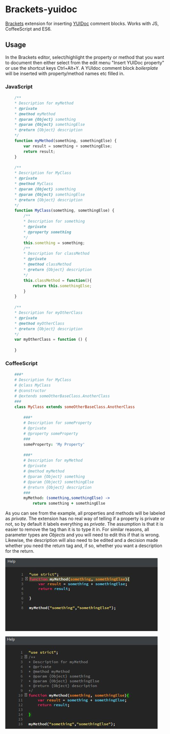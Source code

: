 # Brackets-yuidoc


[Brackets](http://brackets.io/) extension for inserting [YUIDoc](http://yui.github.io/yuidoc/syntax/) comment blocks. Works with JS, CoffeeScript and ES6.

## Usage


In the Brackets editor, select/highlight the property or method that you want to document then either select from the edit menu "Insert YUIDoc property" or use the shortcut keys Ctrl+Alt+Y. A YUIdoc comment block *boilerplate* will be inserted with property/method names etc filled in.

### JavaScript
```js
	/**
	* Description for myMethod
	* @private
	* @method myMethod
	* @param {Object} something
	* @param {Object} somethingElse
	* @return {Object} description
	*/
	function myMethod(something, somethingElse) {
		var result = something + somethingElse;
		return result;
	}

	/**
	* Description for MyClass
	* @private
	* @method MyClass
	* @param {Object} something
	* @param {Object} somethingElse
	* @return {Object} description
	*/
	function MyClass(something, somethingElse) {
		/**
		* Description for something
		* @private
		* @property something
		*/
		this.something = something;
		/**
		* Description for classMethod
		* @private
		* @method classMethod
		* @return {Object} description
		*/
		this.classMethod = function(){
			return this.somethingElse;
		}
	}

	/**
	* Description for myOtherClass
	* @private
	* @method myOtherClass
	* @return {Object} description
	*/
	var myOtherClass = function () {

	}
```
### CoffeeScript
```coffee
	###*
	# Description for MyClass
	# @class MyClass
	# @constructor
	# @extends someOtherBaseClass.AnotherClass
	###
	class MyClass extends someOtherBaseClass.AnotherClass
	
		###*
		# Description for someProperty
		# @private
		# @property someProperty
		###
		someProperty: 'My Property'
	
		###*
		# Description for myMethod
		# @private
		# @method myMethod
		# @param {Object} something
		# @param {Object} somethingElse
		# @return {Object} description
		###
		myMethod: (something,somethingElse) ->
			return something + somethingElse
```

As you can see from the example, all properties and methods will be labeled as *private*. The extension has no real way of telling if a property is private or not, so by default it labels everything as *private*. The assumption is that it is easier to remove the tag than it is to type it in. For similar reasons, all parameter types are *Objects* and you will need to edit this if that is wrong. Likewise, the description will also need to be edited and a decision made whether you need the return tag and, if so, whether you want a description for the return.


![Screenshot 1](https://raw.githubusercontent.com/SteveMcArthur/brackets-yuidoc/master/screenshot1.jpg)

![Screenshot 2](https://raw.githubusercontent.com/SteveMcArthur/brackets-yuidoc/master/screenshot2.jpg)
